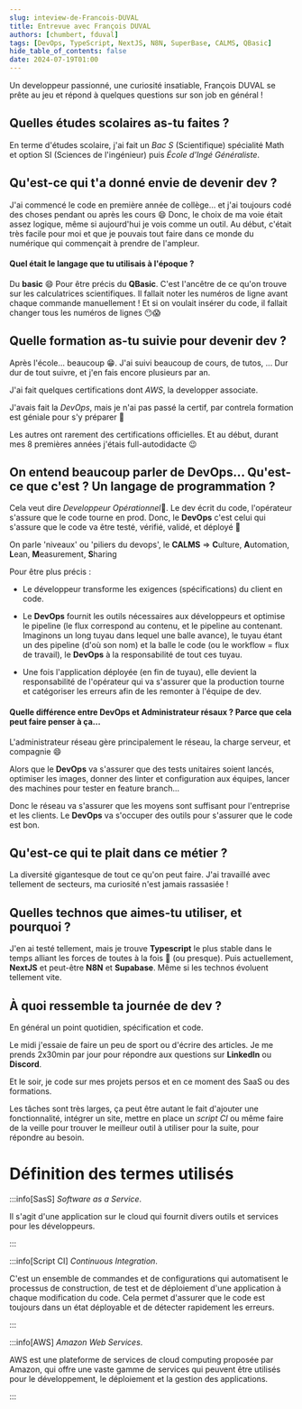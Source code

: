 ```yaml
---
slug: inteview-de-Francois-DUVAL
title: Entrevue avec François DUVAL
authors: [chumbert, fduval]
tags: [DevOps, TypeScript, NextJS, N8N, SuperBase, CALMS, QBasic]
hide_table_of_contents: false
date: 2024-07-19T01:00
---
```


Un developpeur passionné, une curiosité insatiable, François DUVAL se prête au jeu et répond à quelques questions sur son job en général !

<!-- truncate -->

## Quelles études scolaires as-tu faites ?

En terme d'études scolaire, j'ai fait un _Bac S_ (Scientifique) spécialité Math et option SI (Sciences de l'ingénieur) puis _École d'Ingé Généraliste_.

## Qu'est-ce qui t'a donné envie de devenir dev ?

J'ai commencé le code en première année de collège... et j'ai toujours codé des choses pendant ou après les cours 😄
Donc, le choix de ma voie était assez logique, même si aujourd'hui je vois comme un outil. Au début, c'était très facile pour moi et que je pouvais tout faire dans ce monde du numérique qui commençait à prendre de l'ampleur.

#### Quel était le langage que tu utilisais à l'époque ?

Du **basic** 😄 Pour être précis du **QBasic**. C'est l'ancêtre de ce qu'on trouve sur les calculatrices scientifiques. Il fallait noter les numéros de ligne avant chaque commande manuellement ! Et si on voulait insérer du code, il fallait changer tous les numéros de lignes 😶😱

## Quelle formation as-tu suivie pour devenir dev ?

Après l'école... beaucoup 😁. J'ai suivi beaucoup de cours, de tutos, ... Dur dur de tout suivre, et j'en fais encore plusieurs par an.

J'ai fait quelques certifications dont _AWS_, la developper associate.

J'avais fait la _DevOps_, mais je n'ai pas passé la certif, par contrela formation est géniale pour s'y préparer 🙂

Les autres ont rarement des certifications officielles. Et au début, durant mes 8 premières années j'étais full-autodidacte 😉

## On entend beaucoup parler de DevOps... Qu'est-ce que c'est ? Un langage de programmation ?

Cela veut dire *Developpeur Opérationnel*🙂. Le dev écrit du code, l'opérateur s'assure que le code tourne en prod. Donc, le **DevOps** c'est celui qui s'assure que le code va être testé, vérifié, validé, et déployé 🙂

On parle 'niveaux' ou 'piliers du devops', le **CALMS** => **C**ulture, **A**utomation, **L**ean, **M**easurement, **S**haring

Pour être plus précis :

- Le développeur transforme les exigences (spécifications) du client en code.

- Le **DevOps** fournit les outils nécessaires aux développeurs et optimise le pipeline (le flux correspond au contenu, et le pipeline au contenant.
  Imaginons un long tuyau dans lequel une balle avance), le tuyau étant un des pipeline (d'où son nom) et la balle le code (ou le workflow = flux de travail), le **DevOps** à la responsabilité de tout ces tuyau.

- Une fois l'application déployée (en fin de tuyau), elle devient la responsabilité de l'opérateur qui va s'assurer que la production tourne et catégoriser les erreurs afin de les remonter à l'équipe de dev.

#### Quelle différence entre DevOps et Administrateur résaux ? Parce que cela peut faire penser à ça...

L'administrateur réseau gère principalement le réseau, la charge serveur, et compagnie 😄

Alors que le **DevOps** va s'assurer que des tests unitaires soient lancés, optimiser les images, donner des linter et configuration aux équipes, lancer des machines pour tester en feature branch...

Donc le réseau va s'assurer que les moyens sont suffisant pour l'entreprise et les clients. Le **DevOps** va s'occuper des outils pour s'assurer que le code est bon.

## Qu'est-ce qui te plait dans ce métier ?

La diversité gigantesque de tout ce qu'on peut faire. J'ai travaillé avec tellement de secteurs, ma curiosité n'est jamais rassasiée !

## Quelles technos que aimes-tu utiliser, et pourquoi ?

J'en ai testé tellement, mais je trouve **Typescript** le plus stable dans le temps alliant les forces de toutes à la fois 🙂 (ou presque). Puis actuellement, **NextJS** et peut-être **N8N** et **Supabase**. Même si les technos évoluent tellement vite.

## À quoi ressemble ta journée de dev ?

En général un point quotidien, spécification et code.

Le midi j'essaie de faire un peu de sport ou d'écrire des articles. Je me prends 2x30min par jour pour répondre aux questions sur **LinkedIn** ou **Discord**.

Et le soir, je code sur mes projets persos et en ce moment des SaaS ou des formations.

Les tâches sont très larges, ça peut être autant le fait d'ajouter une fonctionnalité, intégrer un site, mettre en place un _script CI_ ou même faire de la veille pour trouver le meilleur outil à utiliser pour la suite, pour répondre au besoin.

# Définition des termes utilisés

:::info[SasS]
_Software as a Service_.

Il s'agit d'une application sur le cloud qui fournit divers outils et services pour les développeurs.

:::

:::info[Script CI]
_Continuous Integration_.

C'est un ensemble de commandes et de configurations qui automatisent le processus de construction, de test et de déploiement d'une application à chaque modification du code. Cela permet d'assurer que le code est toujours dans un état déployable et de détecter rapidement les erreurs.

:::

:::info[AWS]
_Amazon Web Services_.

AWS est une plateforme de services de cloud computing proposée par Amazon, qui offre une vaste gamme de services qui peuvent être utilisés pour le développement, le déploiement et la gestion des applications.

:::
